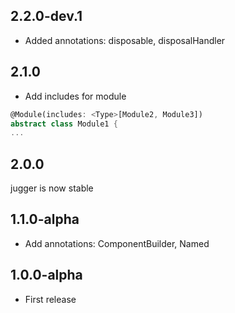 ## 2.2.0-dev.1

* Added annotations: disposable, disposalHandler

## 2.1.0

* Add includes for module
```dart
@Module(includes: <Type>[Module2, Module3])
abstract class Module1 {
...
```

## 2.0.0

jugger is now stable

## 1.1.0-alpha

* Add annotations: ComponentBuilder, Named

## 1.0.0-alpha

* First release
